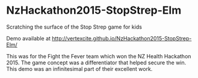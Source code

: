 # NzHackathon2015-StopStrep-Elm
Scratching the surface of the Stop Strep game for kids

Demo available at http://vertexcite.github.io/NzHackathon2015-StopStrep-Elm/

This was for the Fight the Fever team which won the NZ Health Hackathon 2015.
The game concept was a differentiator that helped secure the win.
This demo was an infinitesimal part of their excellent work.